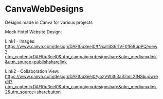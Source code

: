 # CanvaWebDesigns
Designs made in Canva for various projects

Mock Hotel Website Design:
 
 Link1 - Images: https://www.canva.com/design/DAFl0u3eeI0/tNxallSS6l1VF0fBi8upPQ/view?utm_content=DAFl0u3eeI0&utm_campaign=designshare&utm_medium=link&utm_source=publishsharelink
 
 Link2 - Collaboration View: https://www.canva.com/design/DAFl0u3eeI0/yozVW3ti3a32mLXlNSbupw/edit?utm_content=DAFl0u3eeI0&utm_campaign=designshare&utm_medium=link2&utm_source=sharebutton
